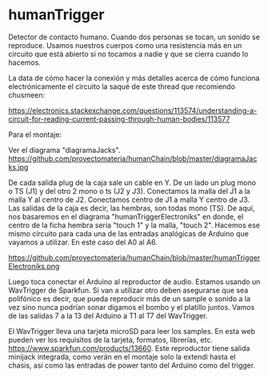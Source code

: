 # humanTrigger
Detector de contacto humano. Cuando dos personas se tocan, un sonido se reproduce.
Usamos nuestros cuerpos como una resistencia más en un circuito que está abierto si no tocamos a nadie y que se cierra cuando
lo hacemos.

La data de cómo hacer la conexión y más detalles acerca de cómo funciona electrónicamente el circuito la saqué de este thread
que recomiendo chusmeen: 

https://electronics.stackexchange.com/questions/113574/understanding-a-circuit-for-reading-current-passing-through-human-bodies/113577

Para el montaje:

Ver el diagrama "diagramaJacks". https://github.com/proyectomateria/humanChain/blob/master/diagramaJacks.jpg

De cada salida plug de la caja sale un cable en Y. De un lado un plug mono o TS (J1) y del otro 2 mono o ts (J2 y J3). 
Conectamos la malla del J1 a la malla Y al centro de J2. Conectamos centro de J1 a malla Y centro de J3. Las salidas de la caja es decir, las hembras, son todas mono (TS). De aquí, nos basaremos en el diagrama "humanTriggerElectroniks" en donde, el centro de la ficha hembra sería "touch 1" y la malla, "touch 2". Hacemos ese mismo circuito para cada una de las entradas analógicas de Arduino que vayamos a utilizar. En este caso del A0 al A6.  

https://github.com/proyectomateria/humanChain/blob/master/humanTriggerElectroniks.png

Luego toca conectar el Arduino al reproductor de audio. Estamos usando un WavTrigger de Sparkfun. Si van a utilizar otro
deben asegurarse que sea polifónico es decir, que pueda reproducir más de un sample o sonido a la vez sino nunca podrían
sonar digamos el bombo y el platillo juntos. Vamos de las salidas 7 a la 13 del Arduino a T1 al T7 del WavTrigger.

El WavTrigger lleva una tarjeta microSD para leer los samples. En esta web pueden ver los requisitos de la tarjeta, formatos,
librerías, etc. https://www.sparkfun.com/products/13660. Este reproductor tiene salida minijack integrada, como verán en el
montaje solo la extendi hasta el chasis, así como las entradas de power tanto del Arduino como del trigger.


